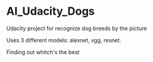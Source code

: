 # AI_Udacity_Dogs

Udacity project for recognize dog breeds by the picture 

Uses 3 different models: alexnet, vgg, resnet.

Finding out whitch's the best 

